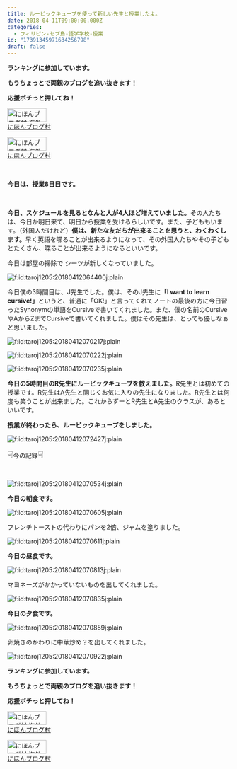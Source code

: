 ```yaml
---
title: ルービックキューブを使って新しい先生と授業したよ。　
date: 2018-04-11T09:00:00.000Z
categories:
  - フィリピン-セブ島-語学学校-授業
id: "17391345971634256798"
draft: false
---
```

<p><strong>ランキングに参加しています。</strong></p>
<p><strong>もうちょっとで両親のブログを追い抜きます！</strong></p>
<p><strong>応援ポチっと押してね！</strong></p>
<p><a href="//overseas.blogmura.com/studyabroad_parent/ranking.html"><img src="//overseas.blogmura.com/studyabroad_parent/img/studyabroad_parent88_31.gif" alt="にほんブログ村 海外生活ブログ 親子留学・ジュニア留学へ" width="88" height="31" border="0" /></a><br /><a href="//overseas.blogmura.com/studyabroad_parent/ranking.html">にほんブログ村</a></p>
<p><a href="//overseas.blogmura.com/cebu/ranking.html"><img src="//overseas.blogmura.com/cebu/img/cebu88_31.gif" alt="にほんブログ村 海外生活ブログ セブ島情報へ" width="88" height="31" border="0" /></a><br /><a href="//overseas.blogmura.com/cebu/ranking.html">にほんブログ村</a></p>
<p> </p>
<p><strong>今日は、授業8日目です。</strong></p>
<p> </p>
<p><strong>今日、スケジュールを見るとなんと人が4人ほど増えていました。</strong>その人たちは、今日か明日来て、明日から授業を受けるらしいです。また、子どももいます。（外国人だけれど）<strong>僕は、新たな友だちが出来ることを思うと、わくわくします。</strong>早く英語を喋ることが出来るようになって、その外国人たちやその子どもとたくさん、喋ることが出来るようになるといいです。</p>
<p>今日は部屋の掃除で シーツが新しくなっていました。</p>
<p><img class="hatena-fotolife" title="f:id:taroj1205:20180412064400j:plain" src="https://cdn-ak.f.st-hatena.com/images/fotolife/t/taroj1205/20180412/20180412064400.jpg" alt="f:id:taroj1205:20180412064400j:plain" /></p>
<p>今日僕の3時間目は、J先生でした。僕は、そのJ先生に<strong>「I want to learn cursive!」</strong>というと、普通に「OK!」と言ってくれてノートの最後の方に今日習ったSynonymの単語をCursiveで書いてくれました。また、僕の名前のCursiveやAからZまでCursiveで書いてくれました。僕はその先生は、とっても優しなぁと思いました。</p>
<p><img class="hatena-fotolife" title="f:id:taroj1205:20180412070217j:plain" src="https://cdn-ak.f.st-hatena.com/images/fotolife/t/taroj1205/20180412/20180412070217.jpg" alt="f:id:taroj1205:20180412070217j:plain" /></p>
<p><img class="hatena-fotolife" title="f:id:taroj1205:20180412070222j:plain" src="https://cdn-ak.f.st-hatena.com/images/fotolife/t/taroj1205/20180412/20180412070222.jpg" alt="f:id:taroj1205:20180412070222j:plain" /></p>
<p><img class="hatena-fotolife" title="f:id:taroj1205:20180412070235j:plain" src="https://cdn-ak.f.st-hatena.com/images/fotolife/t/taroj1205/20180412/20180412070235.jpg" alt="f:id:taroj1205:20180412070235j:plain" /></p>
<p><strong>今日の5時間目のR先生にルービックキューブを教えました。</strong>R先生とは初めての授業です。R先生はA先生と同じくお気に入りの先生になりました。R先生とは何度も笑うことが出来ました。これからずーとR先生とA先生のクラスが、あるといいです。</p>
<p><strong>授業が終わったら、ルービックキューブをしました。</strong></p>
<p><img class="hatena-fotolife" title="f:id:taroj1205:20180412072427j:plain" src="https://cdn-ak.f.st-hatena.com/images/fotolife/t/taroj1205/20180412/20180412072427.jpg" alt="f:id:taroj1205:20180412072427j:plain" /></p>
<p><span style="font-size: 150%;">☟</span>今の記録<span style="font-size: 150%;">☟ </span></p>
<p> </p>
<p><img class="hatena-fotolife" title="f:id:taroj1205:20180412070534j:plain" src="https://cdn-ak.f.st-hatena.com/images/fotolife/t/taroj1205/20180412/20180412070534.jpg" alt="f:id:taroj1205:20180412070534j:plain" /></p>
<p><strong>今日の朝食です。</strong></p>
<p><img class="hatena-fotolife" title="f:id:taroj1205:20180412070605j:plain" src="https://cdn-ak.f.st-hatena.com/images/fotolife/t/taroj1205/20180412/20180412070605.jpg" alt="f:id:taroj1205:20180412070605j:plain" /></p>
<p>フレンチトーストの代わりにパンを2倍、ジャムを塗りました。</p>
<p><img class="hatena-fotolife" title="f:id:taroj1205:20180412070611j:plain" src="https://cdn-ak.f.st-hatena.com/images/fotolife/t/taroj1205/20180412/20180412070611.jpg" alt="f:id:taroj1205:20180412070611j:plain" /></p>
<p><strong>今日の昼食です。</strong></p>
<p><img class="hatena-fotolife" title="f:id:taroj1205:20180412070813j:plain" src="https://cdn-ak.f.st-hatena.com/images/fotolife/t/taroj1205/20180412/20180412070813.jpg" alt="f:id:taroj1205:20180412070813j:plain" /></p>
<p>マヨネーズがかかっていないものを出してくれました。</p>
<p><img class="hatena-fotolife" title="f:id:taroj1205:20180412070835j:plain" src="https://cdn-ak.f.st-hatena.com/images/fotolife/t/taroj1205/20180412/20180412070835.jpg" alt="f:id:taroj1205:20180412070835j:plain" /></p>
<p><strong>今日の夕食です。</strong></p>
<p><img class="hatena-fotolife" title="f:id:taroj1205:20180412070859j:plain" src="https://cdn-ak.f.st-hatena.com/images/fotolife/t/taroj1205/20180412/20180412070859.jpg" alt="f:id:taroj1205:20180412070859j:plain" /></p>
<p>卵焼きのかわりに中華炒め？を出してくれました。</p>
<p><img class="hatena-fotolife" title="f:id:taroj1205:20180412070922j:plain" src="https://cdn-ak.f.st-hatena.com/images/fotolife/t/taroj1205/20180412/20180412070922.jpg" alt="f:id:taroj1205:20180412070922j:plain" /></p>
<p><strong>ランキングに参加しています。</strong></p>
<p><strong>もうちょっとで両親のブログを追い抜きます！</strong></p>
<p><strong>応援ポチっと押してね！</strong></p>
<p><a href="//overseas.blogmura.com/studyabroad_parent/ranking.html"><img src="//overseas.blogmura.com/studyabroad_parent/img/studyabroad_parent88_31.gif" alt="にほんブログ村 海外生活ブログ 親子留学・ジュニア留学へ" width="88" height="31" border="0" /></a><br /><a href="//overseas.blogmura.com/studyabroad_parent/ranking.html">にほんブログ村</a></p>
<p><a href="//overseas.blogmura.com/cebu/ranking.html"><img src="//overseas.blogmura.com/cebu/img/cebu88_31.gif" alt="にほんブログ村 海外生活ブログ セブ島情報へ" width="88" height="31" border="0" /></a><br /><a href="//overseas.blogmura.com/cebu/ranking.html">にほんブログ村</a></p>
